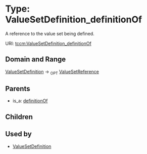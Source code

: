 
# Type: ValueSetDefinition_definitionOf


A reference to the value set being defined.

URI: [tccm:ValueSetDefinition_definitionOf](https://hotecosystem.org/tccm/ValueSetDefinition_definitionOf)


## Domain and Range

[ValueSetDefinition](ValueSetDefinition.md) ->  <sub>OPT</sub> [ValueSetReference](ValueSetReference.md)

## Parents

 *  is_a: [definitionOf](definitionOf.md)

## Children


## Used by

 * [ValueSetDefinition](ValueSetDefinition.md)
